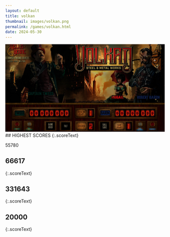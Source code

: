 ```yaml
---
layout: default
title: volkan
thumbnail: images/volkan.png
permalink: /games/volkan.html
date: 2024-05-30
---
```


<img src="../images/volkan.png" class="gameThumbnail img-fluid mx-auto align-middle">
## HIGHEST SCORES
{:.scoreText}

55780

## 66617
{:.scoreText}


## 331643
{:.scoreText}


## 20000
{:.scoreText}


